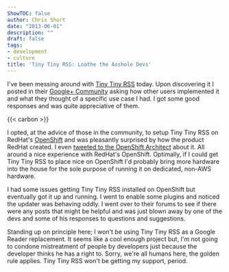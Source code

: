 ```yaml
---
ShowTOC: false
author: Chris Short
date: "2013-06-01"
description: ""
draft: false
tags:
- development
- culture
title: 'Tiny Tiny RSS: Loathe the Asshole Devs'
---
```


I've been messing around with [Tiny Tiny RSS](http://tt-rss.org/) today. Upon discovering it I posted in their [Google+ Community](https://plus.google.com/communities/110072726694649153528) asking how other users implemented it and what they thought of a specific use case I had. I got some good responses and was quite appreciative of them.

{{< carbon >}}

I opted, at the advice of those in the community, to setup Tiny Tiny RSS on RedHat's [OpenShift](https://www.openshift.com/) and was pleasantly surprised by how the product RedHat created. I even [tweeted to the OpenShift Architect](https://twitter.com/Michael_McGrath/status/340987380628586497) about it. All around a nice experience with RedHat's OpenShift. Optimally, if I could get Tiny Tiny RSS to place nice on OpenShift I'd probably bring more hardware into the house for the sole purpose of running it on dedicated, non-AWS hardware.


I had some issues getting Tiny Tiny RSS installed on OpenShift but eventually got it up and running. I went to enable some plugins and noticed the updater was behaving oddly. I went over to their forums to see if there were any posts that might be helpful and was just blown away by one of the devs and some of his responses to questions and suggestions.

Standing up on principle here; I won't be using Tiny Tiny RSS as a Google Reader replacement. It seems like a cool enough project but, I'm not going to condone mistreatment of people by developers just because the developer thinks he has a right to. Sorry, we're all humans here, the golden rule applies. Tiny Tiny RSS won't be getting my support, period.
